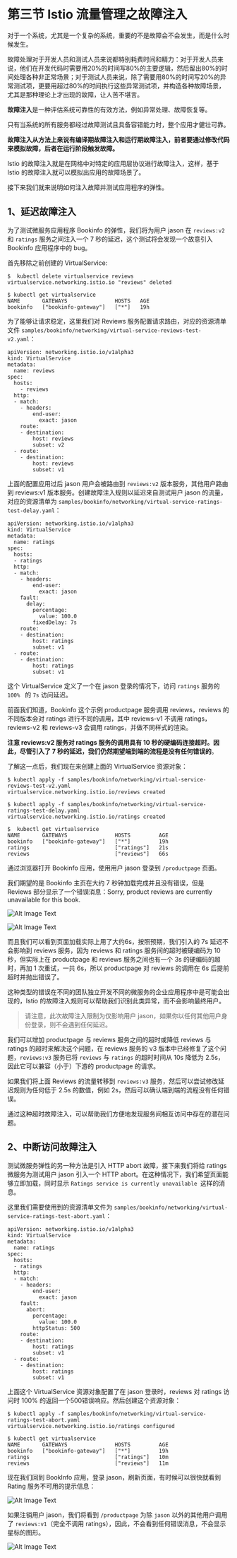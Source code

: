 # **第三节 Istio 流量管理之故障注入**

对于一个系统，尤其是一个复杂的系统，重要的不是故障会不会发生，而是什么时候发生。

故障处理对于开发人员和测试人员来说都特别耗费时间和精力：对于开发人员来说，他们在开发代码时需要用20%的时间写80%的主要逻辑，然后留出80%的时间处理各种非正常场景；对于测试人员来说，除了需要用80%的时间写20%的异常测试项，更要用超过80%的时间执行这些异常测试项，并构造各种故障场景，尤其是那种理论上才出现的故障，让人苦不堪言。


**故障注入**是一种评估系统可靠性的有效方法，例如异常处理、故障恢复等。

只有当系统的所有服务都经过故障测试且具备容错能力时，整个应用才健壮可靠。

**故障注入从方法上来说有编译期故障注入和运行期故障注入，前者要通过修改代码来模拟故障，后者在运行阶段触发故障。**

Istio 的故障注入就是在网格中对特定的应用层协议进行故障注入，这样，基于 Istio 的故障注入就可以模拟出应用的故障场景了。

接下来我们就来说明如何注入故障并测试应用程序的弹性。

## **1、延迟故障注入**

为了测试微服务应用程序 Bookinfo 的弹性，我们将为用户 jason 在 `reviews:v2` 和 `ratings` 服务之间注入一个 7 秒的延迟，这个测试将会发现一个故意引入 Bookinfo 应用程序中的 bug。

首先移除之前创建的 VirtualService:

```
$  kubectl delete virtualservice reviews
virtualservice.networking.istio.io "reviews" deleted

$ kubectl get virtualservice
NAME       GATEWAYS               HOSTS   AGE
bookinfo   ["bookinfo-gateway"]   ["*"]   19h
```

为了能够让请求稳定，这里我们对 Reviews 服务配置请求路由，对应的资源清单文件 `samples/bookinfo/networking/virtual-service-reviews-test-v2.yaml`：

```
apiVersion: networking.istio.io/v1alpha3
kind: VirtualService
metadata:
  name: reviews
spec:
  hosts:
    - reviews
  http:
  - match:
    - headers:
        end-user:
          exact: jason
    route:
    - destination:
        host: reviews
        subset: v2
  - route:
    - destination:
        host: reviews
        subset: v1
```

上面的配置应用过后 jason 用户会被路由到 `reviews:v2` 版本服务，其他用户路由到 reviews:v1 版本服务。创建故障注入规则以延迟来自测试用户 jason 的流量，对应的资源清单为 `samples/bookinfo/networking/virtual-service-ratings-test-delay.yaml`：

```
apiVersion: networking.istio.io/v1alpha3
kind: VirtualService
metadata:
  name: ratings
spec:
  hosts:
  - ratings
  http:
  - match:
    - headers:
        end-user:
          exact: jason
    fault:
      delay:
        percentage:
          value: 100.0
        fixedDelay: 7s
    route:
    - destination:
        host: ratings
        subset: v1
  - route:
    - destination:
        host: ratings
        subset: v1
```

这个 VirtualService 定义了一个在 jason 登录的情况下，访问 `ratings` 服务的 `100% ` 的 `7s` 访问延迟。


前面我们知道，Bookinfo 这个示例 productpage 服务调用 reviews，reviews 的不同版本会对 ratings 进行不同的调用，其中 reviews-v1 不调用 ratings，reviews-v2 和 reviews-v3 会调用 ratings，并做不同样式的渲染。

**注意 reviews:v2 服务对 ratings 服务的调用具有 10 秒的硬编码连接超时。因此，尽管引入了 7 秒的延迟，我们仍然期望端到端的流程是没有任何错误的**。

了解这一点后，我们现在来创建上面的 VirtualService 资源对象：

```
$ kubectl apply -f samples/bookinfo/networking/virtual-service-reviews-test-v2.yaml
virtualservice.networking.istio.io/reviews created

$ kubectl apply -f samples/bookinfo/networking/virtual-service-ratings-test-delay.yaml
virtualservice.networking.istio.io/ratings created

$  kubectl get virtualservice
NAME       GATEWAYS               HOSTS         AGE
bookinfo   ["bookinfo-gateway"]   ["*"]         19h
ratings                           ["ratings"]   21s
reviews                           ["reviews"]   66s
```


通过浏览器打开 Bookinfo 应用，使用用户 jason 登录到 `/productpage` 页面。

我们期望的是 Bookinfo 主页在大约 7 秒钟加载完成并且没有错误，但是 Reviews 部分显示了一个错误消息：Sorry, product reviews are currently unavailable for this book.


![Alt Image Text](../images/chap4_3_1.png "body image") 

![Alt Image Text](../images/chap4_3_2.png "body image") 


而且我们可以看到页面加载实际上用了大约6s，按照预期，我们引入的 7s 延迟不会影响到 reviews 服务，因为 reviews 和 ratings 服务间的超时被硬编码为 10 秒，但实际上在 productpage 和 reviews 服务之间也有一个 3s 的硬编码的超时，再加 1 次重试，一共 6s，所以 productpage 对 reviews 的调用在 6s 后提前超时并抛出错误了。


这种类型的错误在不同的团队独立开发不同的微服务的企业应用程序中是可能会出现的，Istio 的故障注入规则可以帮助我们识别此类异常，而不会影响最终用户。

> 请注意，此次故障注入限制为仅影响用户 jason，如果你以任何其他用户身份登录，则不会遇到任何延迟。

我们可以增加 productpage 与 reviews 服务之间的超时或降低 reviews 与 ratings 的超时来解决这个问题，在 reviews 服务的 v3 版本中已经修复了这个问题，`reviews:v3` 服务已将 `reviews` 与 `ratings` 的超时时间从 10s 降低为 2.5s，因此它可以兼容（小于）下游的 productpage 的请求。

如果我们将上面 Reviews 的流量转移到 `reviews:v3` 服务，然后可以尝试修改延迟规则为任何低于 2.5s 的数值，例如 2s，然后可以确认端到端的流程没有任何错误。

通过这种超时故障注入，可以帮助我们方便地发现服务间相互访问中存在的潜在问题。


## **2、中断访问故障注入**

测试微服务弹性的另一种方法是引入 HTTP abort 故障，接下来我们将给 ratings 微服务为测试用户 jason 引入一个 HTTP abort。在这种情况下，我们希望页面能够立即加载，同时显示 `Ratings service is currently unavailable `这样的消息。

这里我们需要使用到的资源清单文件为 `samples/bookinfo/networking/virtual-service-ratings-test-abort.yaml`：

```
apiVersion: networking.istio.io/v1alpha3
kind: VirtualService
metadata:
  name: ratings
spec:
  hosts:
  - ratings
  http:
  - match:
    - headers:
        end-user:
          exact: jason
    fault:
      abort:
        percentage:
          value: 100.0
        httpStatus: 500
    route:
    - destination:
        host: ratings
        subset: v1
  - route:
    - destination:
        host: ratings
        subset: v1
```

上面这个 VirtualService 资源对象配置了在 jason 登录时，reviews 对 ratings 访问时 100% 的返回一个500错误响应。然后创建这个资源对象：

```
$ kubectl apply -f samples/bookinfo/networking/virtual-service-ratings-test-abort.yaml
virtualservice.networking.istio.io/ratings configured

$ kubectl get virtualservice
NAME       GATEWAYS               HOSTS         AGE
bookinfo   ["bookinfo-gateway"]   ["*"]         19h
ratings                           ["ratings"]   10m
reviews                           ["reviews"]   11m
```

现在我们回到 BookInfo 应用，登录 jason，刷新页面，有时候可以很快就看到 Rating 服务不可用的提示信息：


![Alt Image Text](../images/chap4_3_3.png "body image") 

如果注销用户 jason，我们将看到 `/productpage` 为除 `jason` 以外的其他用户调用了 `reviews:v1`（完全不调用 ratings），因此，不会看到任何错误消息，不会显示星标的图形。

![Alt Image Text](../images/chap4_3_4.png "body image") 